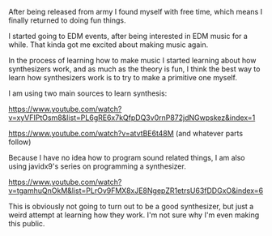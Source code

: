 After being released from army I found myself with free time, which means I finally returned to doing fun things.

I started going to EDM events, after being interested in EDM music for a while. That kinda got me excited about making music again.

In the process of learning how to make music I started learning about how synthesizers work, and as much as the theory is fun, I think the best way to learn how synthesizers work is to try to make a primitive one myself.

I am using two main sources to learn synthesis:

https://www.youtube.com/watch?v=xyVFIPtOsm8&list=PL6gRE6x7kQfpDQ3v0rnP872jdNGwpskez&index=1

https://www.youtube.com/watch?v=atvtBE6t48M (and whatever parts follow)

Because I have no idea how to program sound related things, I am also using javidx9's series on programming a synthesizer.

https://www.youtube.com/watch?v=tgamhuQnOkM&list=PLrOv9FMX8xJE8NgepZR1etrsU63fDDGxO&index=6

This is obviously not going to turn out to be a good synthesizer, but just a weird attempt at learning how they work. I'm not sure why I'm even making this public.
